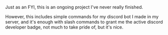 Just as an FYI, this is an ongoing project I've never really finished.

However, this includes simple commands for my discord bot I made in my server, and it's enough with slash commands to grant me the active discord developer badge, not much to take pride of, but it's nice. 
